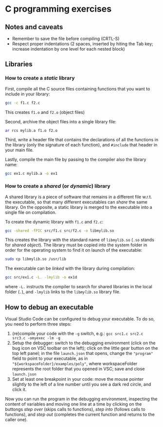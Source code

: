 # C programming exercises

## Notes and caveats

* Remember to save the file before compiling (CRTL-S)
* Respect proper indentations (2 spaces, inserted by hiting the Tab key; increase indentation by one level for each nested block)

## Libraries

### How to create a _static_ library

First, compile all the C source files containing functions that you want to include in your library:

```sh
gcc -c f1.c f2.c
```

This creates `f1.o` and `f2.o` (object files)

Second, archive the object files into a single library file:

```sh
ar rcs mylib.a f1.o f2.o
```

Third, write a header file that contains the declarations of all the functions in the library (only the signature of each function), and `#include` that header in your main file.

Lastly, compile the main file by passing to the compiler also the library name:

```sh
gcc ex1.c mylib.a -o ex1
```

### How to create a _shared_ (or _dynamic_) library

A shared library is a piece of software that remains in a different file w.r.t. the executable, so that many different executables can _share_ the same library. On the opposite, a static library is merged to the executable into a single file on compilation.

To create the dynamic library with `f1.c` and `f2.c`:

```sh
gcc -shared -fPIC src/f1.c src/f2.c -o libmylib.so
```

This creates the library with the standard name of `libmylib.so` (`.so` stands for _shared object_). The library must be copied into the system folder in order for the operating system to find it on launch of the executable:

```sh
sudo cp libmylib.so /usr/lib
```

The executable can be _linked_ with the library during compilation:

```sh
gcc src/ex1.c -L. -lmylib -o ex1d
```

where `-L.` instructs the compiler to search for shared libraries in the local folder (`.`), and `-lmylib` links to the `lib`*`mylib`*`.so` library file.

## How to debug an executable

Visual Studio Code can be configured to debug your executable. To do so, you need to perform three steps:

1. (re)compile your code with the `-g` switch, e.g.: `gcc src1.c src2.c src3.c -omyexec -lm -g`
2. Setup the debugger: switch to the debugging environment (click on the bug icon on VSC toolbar on the left); click on the little gear button on the top left panel; in the file `launch.json` that opens, change the `"program"` field to point to your executable, as in `"${workspaceFolder}/examples/poly"`, where workspaceFolder represents the root folder that you opened in VSC; save and close `launch.json`
3. Set at least one breakpoint in your code: move the mouse pointer slightly to the left of a line number until you see a dark red circle, and click it.

Now you can run the program in the debugging environment, inspecting the content of variables and moving one line at a time by clicking on the buttongs *step over* (skips calls to functions), *step into* (follows calls to functions), and *step out* (completes the current function and returns to the caller one).